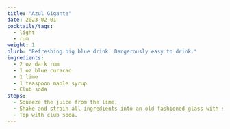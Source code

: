 ```yaml
---
title: "Azul Gigante"
date: 2023-02-01
cocktails/tags:
  - light
  - rum
weight: 1
blurb: "Refreshing big blue drink. Dangerously easy to drink."
ingredients:
  - 2 oz dark rum
  - 1 oz blue curacao
  - 1 lime
  - 1 teaspoon maple syrup
  - Club soda
steps:
  - Squeeze the juice from the lime.
  - Shake and strain all ingredients into an old fashioned glass with some ice cubes.
  - Top with club soda.
---
```

